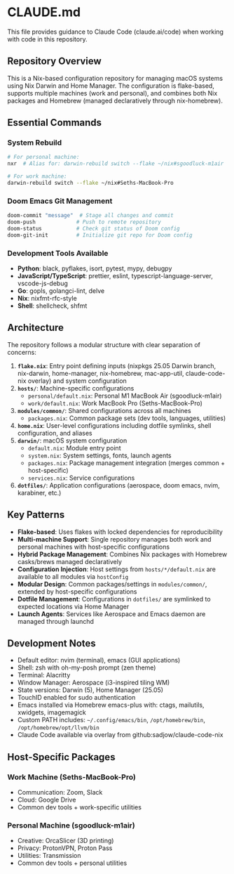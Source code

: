 # CLAUDE.md

This file provides guidance to Claude Code (claude.ai/code) when working with code in this repository.

## Repository Overview

This is a Nix-based configuration repository for managing macOS systems using Nix Darwin and Home Manager. The configuration is flake-based, supports multiple machines (work and personal), and combines both Nix packages and Homebrew (managed declaratively through nix-homebrew).

## Essential Commands

### System Rebuild
```bash
# For personal machine:
nxr  # Alias for: darwin-rebuild switch --flake ~/nix#sgoodluck-m1air

# For work machine:
darwin-rebuild switch --flake ~/nix#Seths-MacBook-Pro
```

### Doom Emacs Git Management
```bash
doom-commit "message"  # Stage all changes and commit
doom-push             # Push to remote repository  
doom-status           # Check git status of Doom config
doom-git-init         # Initialize git repo for Doom config
```

### Development Tools Available
- **Python**: black, pyflakes, isort, pytest, mypy, debugpy
- **JavaScript/TypeScript**: prettier, eslint, typescript-language-server, vscode-js-debug
- **Go**: gopls, golangci-lint, delve
- **Nix**: nixfmt-rfc-style
- **Shell**: shellcheck, shfmt

## Architecture

The repository follows a modular structure with clear separation of concerns:

1. **`flake.nix`**: Entry point defining inputs (nixpkgs 25.05 Darwin branch, nix-darwin, home-manager, nix-homebrew, mac-app-util, claude-code-nix overlay) and system configuration
2. **`hosts/`**: Machine-specific configurations
   - `personal/default.nix`: Personal M1 MacBook Air (sgoodluck-m1air)
   - `work/default.nix`: Work MacBook Pro (Seths-MacBook-Pro)
3. **`modules/common/`**: Shared configurations across all machines
   - `packages.nix`: Common package sets (dev tools, languages, utilities)
4. **`home.nix`**: User-level configurations including dotfile symlinks, shell configuration, and aliases
5. **`darwin/`**: macOS system configuration
   - `default.nix`: Module entry point
   - `system.nix`: System settings, fonts, launch agents
   - `packages.nix`: Package management integration (merges common + host-specific)
   - `services.nix`: Service configurations
6. **`dotfiles/`**: Application configurations (aerospace, doom emacs, nvim, karabiner, etc.)

## Key Patterns

- **Flake-based**: Uses flakes with locked dependencies for reproducibility
- **Multi-machine Support**: Single repository manages both work and personal machines with host-specific configurations
- **Hybrid Package Management**: Combines Nix packages with Homebrew casks/brews managed declaratively
- **Configuration Injection**: Host settings from `hosts/*/default.nix` are available to all modules via `hostConfig`
- **Modular Design**: Common packages/settings in `modules/common/`, extended by host-specific configurations
- **Dotfile Management**: Configurations in `dotfiles/` are symlinked to expected locations via Home Manager
- **Launch Agents**: Services like Aerospace and Emacs daemon are managed through launchd

## Development Notes

- Default editor: nvim (terminal), emacs (GUI applications)
- Shell: zsh with oh-my-posh prompt (zen theme)
- Terminal: Alacritty
- Window Manager: Aerospace (i3-inspired tiling WM)
- State versions: Darwin (5), Home Manager (25.05)
- TouchID enabled for sudo authentication
- Emacs installed via Homebrew emacs-plus with: ctags, mailutils, xwidgets, imagemagick
- Custom PATH includes: `~/.config/emacs/bin`, `/opt/homebrew/bin`, `/opt/homebrew/opt/llvm/bin`
- Claude Code available via overlay from github:sadjow/claude-code-nix

## Host-Specific Packages

### Work Machine (Seths-MacBook-Pro)
- Communication: Zoom, Slack
- Cloud: Google Drive
- Common dev tools + work-specific utilities

### Personal Machine (sgoodluck-m1air)
- Creative: OrcaSlicer (3D printing)
- Privacy: ProtonVPN, Proton Pass
- Utilities: Transmission
- Common dev tools + personal utilities
